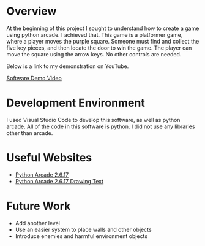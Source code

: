  # Overview

At the beginning of this project I sought to understand how to create a game using python arcade. I achieved that. This game is a platformer game, where a player moves the purple square. Someone must find and collect the five key pieces, and then locate the door to win the game. The player can move the square using the arrow keys. No other controls are needed.

Below is a link to my demonstration on YouTube. 

[Software Demo Video](http://youtube.link.goes.here)

# Development Environment

I used Visual Studio Code to develop this software, as well as python arcade. All of the code in this software is python. I did not use any libraries other than arcade.

# Useful Websites

* [Python Arcade 2.6.17](https://api.arcade.academy/en/latest/examples/platform_tutorial/index.html)
* [Python Arcade 2.6.17 Drawing Text](https://api.arcade.academy/en/latest/examples/drawing_text.html)

# Future Work

* Add another level
* Use an easier system to place walls and other objects
* Introduce enemies and harmful environment objects